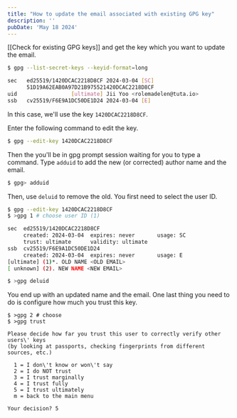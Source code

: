 ```yaml
---
title: "How to update the email associated with existing GPG key"
description: ''
pubDate: 'May 18 2024'
---
```


[[Check for existing GPG keys]] and get the key which you want to update the email.

```sh
$ gpg --list-secret-keys --keyid-format=long

sec   ed25519/1420DCAC2218D8CF 2024-03-04 [SC]
      51D19A62EAB0A97D21B975521420DCAC2218D8CF
uid                 [ultimate] Jii Yoo <rolemadelen@tuta.io>
ssb   cv25519/F6E9A1DC50DE1D24 2024-03-04 [E]
```

In this case, we'll use the key `1420DCAC2218D8CF`.

Enter the following command to edit the key.
```sh
$ gpg --edit-key 1420DCAC2218D8CF
```

Then the you'll be in gpg prompt session waiting for you to type a command. Type `adduid` to add the new (or corrected) author name and the email.

```sh
$ gpg> adduid
```

Then, use `deluid` to remove the old. You first need to select the user ID.

```sh
$ gpg --edit-key 1420DCAC2218D8CF
$ >gpg 1 # choose user ID (1)

sec  ed25519/1420DCAC2218D8CF
     created: 2024-03-04  expires: never       usage: SC
     trust: ultimate      validity: ultimate
ssb  cv25519/F6E9A1DC50DE1D24
     created: 2024-03-04  expires: never       usage: E
[ultimate] (1)*. OLD NAME <OLD EMAIL>
[ unknown] (2). NEW NAME <NEW EMAIL>

$ >gpg deluid
```

You end up with an updated name and the email. One last thing you need to do is configure how much you trust this key.

```shell
$ >gpg 2 # choose 
$ >gpg trust

Please decide how far you trust this user to correctly verify other users\' keys
(by looking at passports, checking fingerprints from different sources, etc.)

  1 = I don\'t know or won\'t say
  2 = I do NOT trust
  3 = I trust marginally
  4 = I trust fully
  5 = I trust ultimately
  m = back to the main menu

Your decision? 5
```
